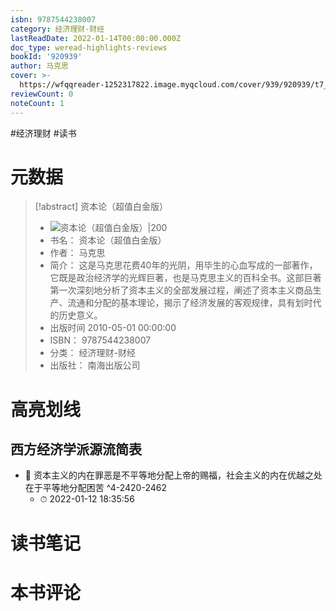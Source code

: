 ```yaml
---
isbn: 9787544238007
category: 经济理财-财经
lastReadDate: 2022-01-14T00:00:00.000Z
doc_type: weread-highlights-reviews
bookId: '920939'
author: 马克思
cover: >-
  https://wfqqreader-1252317822.image.myqcloud.com/cover/939/920939/t7_920939.jpg
reviewCount: 0
noteCount: 1
---
```

#经济理财 #读书
# 元数据
> [!abstract] 资本论（超值白金版）
> - ![ 资本论（超值白金版）|200](https://wfqqreader-1252317822.image.myqcloud.com/cover/939/920939/t7_920939.jpg)
> - 书名： 资本论（超值白金版）
> - 作者： 马克思
> - 简介： 这是马克思花费40年的光阴，用毕生的心血写成的一部著作，它既是政治经济学的光辉巨著，也是马克思主义的百科全书。这部巨著第一次深刻地分析了资本主义的全部发展过程，阐述了资本主义商品生产、流通和分配的基本理论，揭示了经济发展的客观规律，具有划时代的历史意义。
> - 出版时间 2010-05-01 00:00:00
> - ISBN： 9787544238007
> - 分类： 经济理财-财经
> - 出版社： 南海出版公司

# 高亮划线

## 西方经济学派源流简表


- 📌 资本主义的内在罪恶是不平等地分配上帝的赐福，社会主义的内在优越之处在于平等地分配困苦 ^4-2420-2462
    - ⏱ 2022-01-12 18:35:56 
# 读书笔记

# 本书评论
